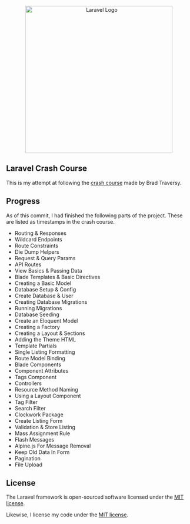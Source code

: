 <p align="center"><a href="https://laravel.com" target="_blank"><img src="https://raw.githubusercontent.com/laravel/art/master/logo-lockup/5%20SVG/2%20CMYK/1%20Full%20Color/laravel-logolockup-cmyk-red.svg" width="400" alt="Laravel Logo"></a></p>

## Laravel Crash Course

This is my attempt at following the [crash course](https://www.youtube.com/watch?v=MYyJ4PuL4pY) made by Brad Traversy.

## Progress

As of this commit, I had finished the following parts of the project. These are listed as timestamps in the crash course.

- Routing & Responses
- Wildcard Endpoints
- Route Constraints
- Die Dump Helpers
- Request & Query Params
- API Routes
- View Basics & Passing Data
- Blade Templates & Basic Directives
- Creating a Basic Model
- Database Setup & Config
- Create Database & User
- Creating Database Migrations
- Running Migrations
- Database Seeding
- Create an Eloquent Model
- Creating a Factory
- Creating a Layout & Sections
- Adding the Theme HTML
- Template Partials
- Single Listing Formatting
- Route Model Binding
- Blade Components
- Component Attributes
- Tags Component
- Controllers
- Resource Method Naming
- Using a Layout Component
- Tag Filter
- Search Filter
- Clockwork Package
- Create Listing Form
- Validation & Store Listing
- Mass Assignment Rule
- Flash Messages
- Alpine.js For Message Removal
- Keep Old Data In Form
- Pagination
- File Upload

## License

The Laravel framework is open-sourced software licensed under the [MIT license](https://opensource.org/licenses/MIT).

Likewise, I license my code under the [MIT license](https://opensource.org/licenses/MIT).

